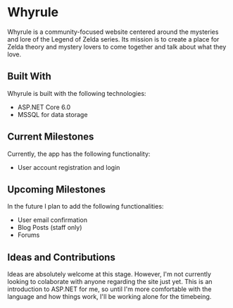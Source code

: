 # Whyrule
Whyrule is a community-focused website centered around the mysteries and lore of the Legend of Zelda series. Its mission is to create a place for Zelda theory and mystery lovers to come together and talk about what they love.

## Built With
Whyrule is built with the following technologies:

- ASP.NET Core 6.0
- MSSQL for data storage

## Current Milestones
Currently, the app has the following functionality:

- User account registration and login

## Upcoming Milestones
In the future I plan to add the following functionalities:

- User email confirmation
- Blog Posts (staff only)
- Forums

## Ideas and Contributions
Ideas are absolutely welcome at this stage. However, I'm not currently looking to colaborate with anyone regarding the site just yet. This is an introduction to ASP.NET for me, so until I'm more comfortable with the language and how things work, I'll be working alone for the timebeing.
